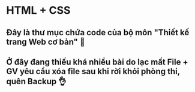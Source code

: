 # HTML + CSS

## Đây là thư mục chứa code của bộ môn "Thiết kế trang Web cơ bản" 🐧
## Ở đây đang thiếu khá nhiều bài do lạc mất File + GV yêu cầu xóa file sau khi rời khỏi phòng thi, quên Backup 👌
